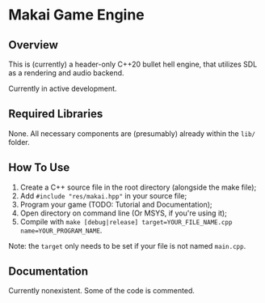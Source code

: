 # Makai Game Engine

## Overview

This is (currently) a header-only C++20 bullet hell engine, that utilizes SDL as a rendering and audio backend.

Currently in active development.

## Required Libraries

None. All necessary components are (presumably) already within the ```lib/``` folder.

## How To Use

1) Create a C++ source file in the root directory (alongside the make file);
2) Add ```#include "res/makai.hpp"``` in your source file;
3) Program your game (TODO: Tutorial and Documentation);
4) Open directory on command line (Or MSYS, if you're using it);
5) Compile with ```make [debug|release] target=YOUR_FILE_NAME.cpp name=YOUR_PROGRAM_NAME```.

Note: the ```target``` only needs to be set if your file is not named ```main.cpp```.

## Documentation

Currently nonexistent. Some of the code is commented.
